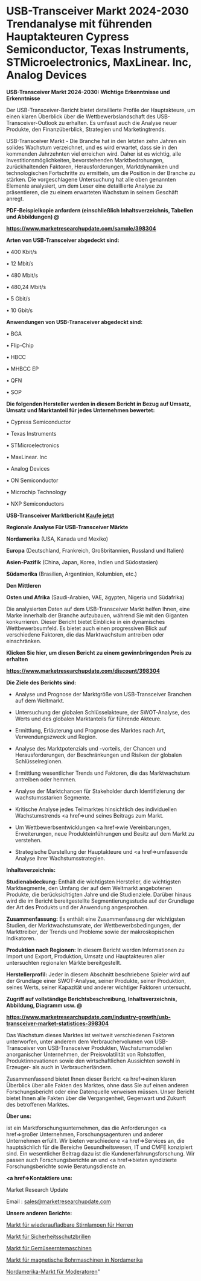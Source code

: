 # USB-Transceiver Markt 2024-2030 Trendanalyse mit führenden Hauptakteuren Cypress Semiconductor, Texas Instruments, STMicroelectronics, MaxLinear. Inc, Analog Devices

<strong>USB-Transceiver Markt 2024-2030: Wichtige Erkenntnisse und Erkenntnisse</strong>

Der USB-Transceiver-Bericht bietet detaillierte Profile der Hauptakteure, um einen klaren Überblick über die Wettbewerbslandschaft des USB-Transceiver-Outlook zu erhalten. Es umfasst auch die Analyse neuer Produkte, den Finanzüberblick, Strategien und Marketingtrends.

USB-Transceiver Markt - Die Branche hat in den letzten zehn Jahren ein solides Wachstum verzeichnet, und es wird erwartet, dass sie in den kommenden Jahrzehnten viel erreichen wird. Daher ist es wichtig, alle Investitionsmöglichkeiten, bevorstehenden Marktbedrohungen, zurückhaltenden Faktoren, Herausforderungen, Marktdynamiken und technologischen Fortschritte zu ermitteln, um die Position in der Branche zu stärken. Die vorgeschlagene Untersuchung hat alle oben genannten Elemente analysiert, um dem Leser eine detaillierte Analyse zu präsentieren, die zu einem erwarteten Wachstum in seinem Geschäft anregt.



<strong><b>PDF-Beispielkopie anfordern (einschließlich Inhaltsverzeichnis, Tabellen und Abbildungen) @ </b></strong>

<strong><a href=https://www.marketresearchupdate.com/sample/398304>

<strong>https://www.marketresearchupdate.com/sample/398304</u></a></strong></strong>



<strong>Arten von USB-Transceiver abgedeckt sind:</strong>

• 400 Kbit/s

• 12 Mbit/s

• 480 Mbit/s

• 480,24 Mbit/s

• 5 Gbit/s

• 10 Gbit/s



<strong>Anwendungen von USB-Transceiver abgedeckt sind:</strong>

• BGA

• Flip-Chip

• HBCC

• MHBCC EP

• QFN

• SOP



<strong>Die folgenden Hersteller werden in diesem Bericht in Bezug auf Umsatz, Umsatz und Marktanteil für jedes Unternehmen bewertet:</strong>

• Cypress Semiconductor

• Texas Instruments

• STMicroelectronics

• MaxLinear. Inc

• Analog Devices

• ON Semiconductor

• Microchip Technology

• NXP Semiconductors



<strong>USB-Transceiver Marktbericht <a href=https://www.marketresearchupdate.com/buynow/398304>Kaufe jetzt</a></strong>



<strong>Regionale Analyse Für USB-Transceiver Märkte</strong>



<strong>Nordamerika</strong> (USA, Kanada und Mexiko)



<strong>Europa</strong> (Deutschland, Frankreich, Großbritannien, Russland und Italien)



<strong>Asien-Pazifik</strong> (China, Japan, Korea, Indien und Südostasien)



<strong>Südamerika</strong> (Brasilien, Argentinien, Kolumbien, etc.)



<strong>Den Mittleren</strong> 

<strong>Osten und Afrika</strong> (Saudi-Arabien, VAE, ägypten, Nigeria und Südafrika)

Die analysierten Daten auf dem USB-Transceiver Markt helfen Ihnen, eine Marke innerhalb der Branche aufzubauen, während Sie mit den Giganten konkurrieren. Dieser Bericht bietet Einblicke in ein dynamisches Wettbewerbsumfeld. Es bietet auch einen progressiven Blick auf verschiedene Faktoren, die das Marktwachstum antreiben oder einschränken.



<strong>Klicken Sie hier, um diesen Bericht zu einem gewinnbringenden Preis zu erhalten
</strong>

<strong><a href=https://www.marketresearchupdate.com/discount/398304>https://www.marketresearchupdate.com/discount/398304</b></u></strong></a>



<strong>Die Ziele des Berichts sind:</strong>

- Analyse und Prognose der Marktgröße von USB-Transceiver Branchen auf dem Weltmarkt.

- Untersuchung der globalen Schlüsselakteure, der SWOT-Analyse, des Werts und des globalen Marktanteils für führende Akteure.

- Ermittlung, Erläuterung und Prognose des Marktes nach Art, Verwendungszweck und Region.

- Analyse des Marktpotenzials und -vorteils, der Chancen und Herausforderungen, der Beschränkungen und Risiken der globalen Schlüsselregionen.

- Ermittlung wesentlicher Trends und Faktoren, die das Marktwachstum antreiben oder hemmen.

- Analyse der Marktchancen für Stakeholder durch Identifizierung der wachstumsstarken Segmente.

- Kritische Analyse jedes Teilmarktes hinsichtlich des individuellen Wachstumstrends <a href=>und</a> seines Beitrags zum Markt.

- Um Wettbewerbsentwicklungen <a href=>wie</a> Vereinbarungen, Erweiterungen, neue Produkteinführungen und Besitz auf dem Markt zu verstehen.

- Strategische Darstellung der Hauptakteure und <a href=>umfas</a>sende Analyse ihrer Wachstumsstrategien.



<strong>Inhaltsverzeichnis:</strong>



<strong>Studienabdeckung:</strong> Enthält die wichtigsten Hersteller, die wichtigsten Marktsegmente, den Umfang der auf dem Weltmarkt angebotenen Produkte, die berücksichtigten Jahre und die Studienziele. Darüber hinaus wird die im Bericht bereitgestellte Segmentierungsstudie auf der Grundlage der Art des Produkts und der Anwendung angesprochen.



<strong>Zusammenfassung:</strong> Es enthält eine Zusammenfassung der wichtigsten Studien, der Marktwachstumsrate, der Wettbewerbsbedingungen, der Markttreiber, der Trends und Probleme sowie der makroskopischen Indikatoren.



<strong>Produktion nach Regionen:</strong> In diesem Bericht werden Informationen zu Import und Export, Produktion, Umsatz und Hauptakteuren aller untersuchten regionalen Märkte bereitgestellt.



<strong>Herstellerprofil:</strong> Jeder in diesem Abschnitt beschriebene Spieler wird auf der Grundlage einer SWOT-Analyse, seiner Produkte, seiner Produktion, seines Werts, seiner Kapazität und anderer wichtiger Faktoren untersucht.



<strong><b>Zugriff auf vollständige Berichtsbeschreibung, Inhaltsverzeichnis, Abbildung, Diagramm usw. @ </b></strong>

<strong><a href=https://www.marketresearchupdate.com/industry-growth/usb-transceiver-market-statistices-398304>https://www.marketresearchupdate.com/industry-growth/usb-transceiver-market-statistices-398304</a></strong>

Das Wachstum dieses Marktes ist weltweit verschiedenen Faktoren unterworfen, unter anderem dem Verbrauchervolumen von USB-Transceiver von USB-Transceiver Produkten, Wachstumsmodellen anorganischer Unternehmen, der Preisvolatilität von Rohstoffen, Produktinnovationen sowie den wirtschaftlichen Aussichten sowohl in Erzeuger- als auch in Verbraucherländern.

Zusammenfassend bietet Ihnen dieser Bericht <a href=>einen</a> klaren Überblick über alle Fakten des Marktes, ohne dass Sie auf einen anderen Forschungsbericht oder eine Datenquelle verweisen müssen. Unser Bericht bietet Ihnen alle Fakten über die Vergangenheit, Gegenwart und Zukunft des betroffenen Marktes.



<strong>Über uns:</strong>

 ist ein Marktforschungsunternehmen, das die Anforderungen <a href=>großer</a> Unternehmen, Forschungsagenturen und anderer Unternehmen erfüllt. Wir bieten verschiedene <a href=>Services</a> an, die hauptsächlich für die Bereiche Gesundheitswesen, IT und CMFE konzipiert sind. Ein wesentlicher Beitrag dazu ist die Kundenerfahrungsforschung. Wir passen auch Forschungsberichte an und <a href=>bieten</a> syndizierte Forschungsberichte sowie Beratungsdienste an.



<strong><a href=>Kontaktiere uns:</a></strong>

Market Research Update

Email : sales@marketresearchupdate.com



<strong>Unsere anderen Berichte:</strong>

<a href=https://www.linkedin.com/pulse/rechargeable-headlamps-men-market-latest-report>Markt für wiederaufladbare Stirnlampen für Herren</a>

<a href=https://www.linkedin.com/pulse/safety-protective-glasses-market-size-trends>Markt für Sicherheitsschutzbrillen</a>

<a href=https://www.linkedin.com/pulse/vegetable-harvesters-market-size-share-outlook-growth>Markt für Gemüseerntemaschinen</a>

<a href=https://www.linkedin.com/pulse/north-america-magnetic-drill-press-market-2023-2030>Markt für magnetische Bohrmaschinen in Nordamerika</a>

<a href=https://www.linkedin.com/pulse/north-america-presenters-market-challenges-opportunities>Nordamerika-Markt für Moderatoren</a>"
